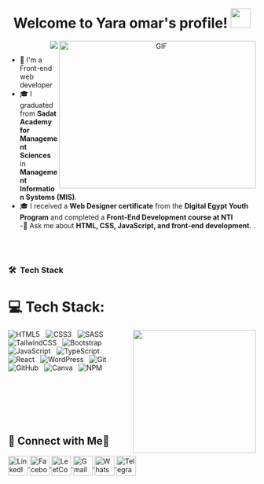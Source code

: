 <!--
### Hi there 👋

**ahmed-gimy/ahmed-gimy** is a ✨ _special_ ✨ repository because its `README.md` (this file) appears on your GitHub profile.

Here are some ideas to get you started:
 
- - 🎓 I graduated from **Sadat Academy for Management Sciences** in **Management Information Systems (MIS)**.
- 🌱 I’m currently learning ...
- 👯 I’m looking to collaborate on ...
- 🤔 I’m looking for help with ...
- 💬 Ask me about ...
- 📫 How to reach me: ...
- 😄 Pronouns: ...
- ⚡ Fun fact: ...
-->


<h1 align="center">
  Welcome to Yara omar's profile!
  <img src="https://media.giphy.com/media/hvRJCLFzcasrR4ia7z/giphy.gif" width="40">
</h1>
<a target="_blank" align="center">
  <img align="right" top="500" height="300" width="400" alt="GIF" src="https://media.giphy.com/media/SWoSkN6DxTszqIKEqv/giphy.gif">
</a>

<!-- Typing SVG by DenverCoder1 - https://github.com/DenverCoder1/readme-typing-svg -->
<p align="right">
  <a href="https://github.com/DenverCoder1/readme-typing-svg"><img src="https://readme-typing-svg.herokuapp.com/?lines=Front-end%20web%20developer;Always%20learning%20new%20things&font=Fira%20Code&center=true&width=440&height=45&color=f75c7e&vCenter=true&size=22"></a>
</p> 

- 🏢 I'm a Front-end web developer 
- 🎓 I graduated from **Sadat Academy for Management Sciences** in **Management Information Systems (MIS)**.
-  🎓 I received a **Web Designer certificate** from the **Digital Egypt Youth Program** and  completed a **Front-End Development course at NTI**  
-💬 Ask me about **HTML, CSS, JavaScript, and front-end development**.  . 
<!--

- 
-->

<br> <br>

### 🛠 &nbsp;Tech Stack
# 💻 Tech Stack:
<img width="250" align="right" src="https://c.tenor.com/_DOBjnGspYAAAAAM/code-coding.gif">


![HTML5](https://img.shields.io/badge/html5-%23E34F26.svg?style=for-the-badge&logo=html5&logoColor=white) &nbsp;
![CSS3](https://img.shields.io/badge/css3-%231572B6.svg?style=for-the-badge&logo=css3&logoColor=white) &nbsp;
![SASS](https://img.shields.io/badge/SASS-hotpink.svg?style=for-the-badge&logo=SASS&logoColor=white) &nbsp;
![TailwindCSS](https://img.shields.io/badge/tailwindcss-%2338B2AC.svg?style=for-the-badge&logo=tailwind-css&logoColor=white) &nbsp;
![Bootstrap](https://img.shields.io/badge/bootstrap-%23563D7C.svg?style=for-the-badge&logo=bootstrap&logoColor=white) &nbsp;
![JavaScript](https://img.shields.io/badge/javascript-%23323330.svg?style=for-the-badge&logo=javascript&logoColor=%23F7DF1E) &nbsp;
![TypeScript](https://img.shields.io/badge/typescript-%23007ACC.svg?style=for-the-badge&logo=typescript&logoColor=white) &nbsp;
![React](https://img.shields.io/badge/react-%2320232a.svg?style=for-the-badge&logo=react&logoColor=%2361DAFB) &nbsp;
![WordPress](https://img.shields.io/badge/WordPress-%23117AC9.svg?style=for-the-badge&logo=wordpress&logoColor=white) &nbsp;
![Git](https://img.shields.io/badge/git-%23F05033.svg?style=for-the-badge&logo=git&logoColor=white) &nbsp;
![GitHub](https://img.shields.io/badge/github-%23181717.svg?style=for-the-badge&logo=github&logoColor=white) &nbsp;
![Canva](https://img.shields.io/badge/Canva-%2300C4CC.svg?style=for-the-badge&logo=Canva&logoColor=white) &nbsp;
![NPM](https://img.shields.io/badge/NPM-%23CB3837.svg?style=for-the-badge&logo=npm&logoColor=white)

<!--
![Node.js](https://img.shields.io/badge/-Node.js-05122A?style=flat&logo=node.js&logoColor=339933)&nbsp;
![Sass](https://img.shields.io/badge/-Sass-05122A?style=flat&logo=sass)&nbsp;
![GraphQL](https://img.shields.io/badge/-GraphQL-05122A?style=flat&logo=GraphQL)&nbsp;
![MongoDB](https://img.shields.io/badge/-MongoDB-05122A?style=flat&logo=MongoDB)&nbsp;
![Python](https://img.shields.io/badge/-Python%20-05122A?style=flat&logo=python)&nbsp;
-->
<br> <br> <br> <br><br>
## 💬 **Connect with Me**🌟  

<p align="left">
  <a href="https://www.linkedin.com/in/yara-omar-72b6a9240" target="_blank">
    <img align="center" src="https://upload.wikimedia.org/wikipedia/commons/c/ca/LinkedIn_logo_initials.png" alt="LinkedIn" height="40" width="40" />
  </a>
  <a href="https://www.facebook.com/yourprofile" target="_blank">
    <img align="center" src="https://upload.wikimedia.org/wikipedia/commons/6/6d/Facebook_Logo_%282019%29.png" alt="Facebook" height="40" width="40" />
  </a>
  <a href="https://leetcode.com/u/Yaraomarfawzy/" target="_blank">
    <img align="center" src="https://upload.wikimedia.org/wikipedia/commons/a/ab/LeetCode_logo_white_no_text.svg" alt="LeetCode" height="40" width="40" />
  </a>
  <a href="mailto:yaraomar238@gmail.com" target="_blank">
    <img align="center" src="https://upload.wikimedia.org/wikipedia/commons/7/7e/Gmail_icon_%282020%29.svg" alt="Gmail" height="40" width="40" />
  </a>
  <a href="https://wa.me/YOUR_WHATSAPP_NUMBER" target="_blank">
    <img align="center" src="https://upload.wikimedia.org/wikipedia/commons/6/6b/WhatsApp.svg" alt="WhatsApp" height="40" width="40" />
  </a>
  <a href="https://t.me/Yaraomar4" target="_blank">
    <img align="center" src="https://upload.wikimedia.org/wikipedia/commons/8/82/Telegram_logo.svg" alt="Telegram" height="40" width="40" />
  </a>
</p>


<!--
<img align="left" src="https://github-readme-stats.vercel.app/api/top-langs?username=yousefdergham&show_icons=true&locale=en&layout=compact&theme=radical" alt="most used languages" />
<br>
<a href="https://komarev.com/ghpvc/?username=yousefdergham&style=for-the-badge">
    <img src="https://komarev.com/ghpvc/?username=yousefdergham&style=for-the-badge">
</a>
-->

